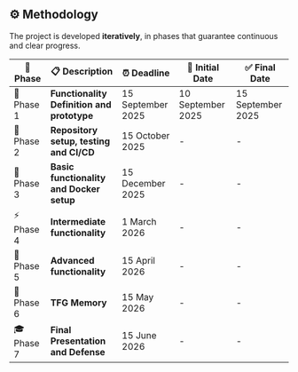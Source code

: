 ## ⚙️ Methodology

The project is developed **iteratively**, in phases that guarantee continuous and clear progress.

| 🎯 Phase | 📋 Description | ⏰ Deadline | 🚀 Initial Date | ✅ Final Date |
|----------|-----------------|-------------|------------------|---------------|
| 📝 Phase 1 | **Functionality Definition and prototype** | 15 September 2025 | 10 September 2025 | 15 September 2025 |
| 🔧 Phase 2 | **Repository setup, testing and CI/CD** | 15 October 2025 | - | - |
| 🐳 Phase 3 | **Basic functionality and Docker setup** | 15 December 2025 | - | - |
| ⚡ Phase 4 | **Intermediate functionality** | 1 March 2026 | - | - |
| 🚀 Phase 5 | **Advanced functionality** | 15 April 2026 | - | - |
| 📖 Phase 6 | **TFG Memory** | 15 May 2026 | - | - |
| 🎓 Phase 7 | **Final Presentation and Defense** | 15 June 2026 | - | - |
